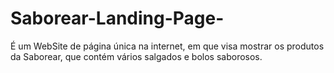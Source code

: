 # Saborear-Landing-Page-
É um WebSite de página única na internet, em que visa mostrar os produtos da Saborear, que contém vários salgados e bolos saborosos.
